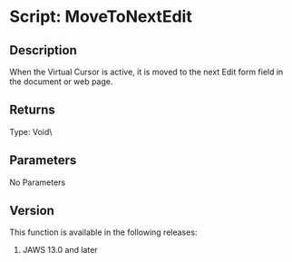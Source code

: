 # Script: MoveToNextEdit

## Description

When the Virtual Cursor is active, it is moved to the next Edit form
field in the document or web page.

## Returns

Type: Void\

## Parameters

No Parameters

## Version

This function is available in the following releases:

1.  JAWS 13.0 and later
